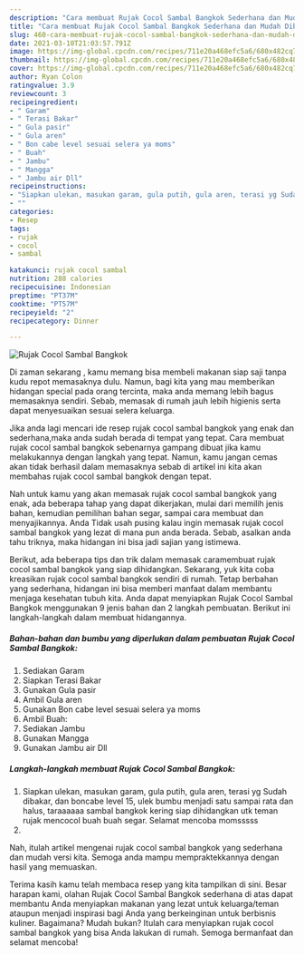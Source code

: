 ```yaml
---
description: "Cara membuat Rujak Cocol Sambal Bangkok Sederhana dan Mudah Dibuat"
title: "Cara membuat Rujak Cocol Sambal Bangkok Sederhana dan Mudah Dibuat"
slug: 460-cara-membuat-rujak-cocol-sambal-bangkok-sederhana-dan-mudah-dibuat
date: 2021-03-10T21:03:57.791Z
image: https://img-global.cpcdn.com/recipes/711e20a468efc5a6/680x482cq70/rujak-cocol-sambal-bangkok-foto-resep-utama.jpg
thumbnail: https://img-global.cpcdn.com/recipes/711e20a468efc5a6/680x482cq70/rujak-cocol-sambal-bangkok-foto-resep-utama.jpg
cover: https://img-global.cpcdn.com/recipes/711e20a468efc5a6/680x482cq70/rujak-cocol-sambal-bangkok-foto-resep-utama.jpg
author: Ryan Colon
ratingvalue: 3.9
reviewcount: 3
recipeingredient:
- " Garam"
- " Terasi Bakar"
- " Gula pasir"
- " Gula aren"
- " Bon cabe level sesuai selera ya moms"
- " Buah"
- " Jambu"
- " Mangga"
- " Jambu air Dll"
recipeinstructions:
- "Siapkan ulekan, masukan garam, gula putih, gula aren, terasi yg Sudah dibakar, dan boncabe level 15, ulek bumbu menjadi satu sampai rata dan halus, taraaaaaa sambal bangkok kering siap dihidangkan utk teman rujak mencocol buah buah segar. Selamat mencoba momsssss"
- ""
categories:
- Resep
tags:
- rujak
- cocol
- sambal

katakunci: rujak cocol sambal 
nutrition: 288 calories
recipecuisine: Indonesian
preptime: "PT37M"
cooktime: "PT57M"
recipeyield: "2"
recipecategory: Dinner

---
```



![Rujak Cocol Sambal Bangkok](https://img-global.cpcdn.com/recipes/711e20a468efc5a6/680x482cq70/rujak-cocol-sambal-bangkok-foto-resep-utama.jpg)

Di zaman  sekarang , kamu memang bisa membeli makanan siap saji tanpa kudu repot memasaknya dulu. Namun, bagi kita yang mau memberikan hidangan special pada orang tercinta, maka anda memang lebih bagus memasaknya sendiri. Sebab, memasak di rumah jauh lebih higienis serta dapat menyesuaikan sesuai selera keluarga.

Jika anda lagi mencari ide resep rujak cocol sambal bangkok yang enak dan sederhana,maka anda sudah berada di tempat yang tepat. Cara membuat rujak cocol sambal bangkok  sebenarnya gampang dibuat jika kamu melakukannya dengan langkah yang tepat. Namun, kamu jangan cemas akan tidak berhasil dalam memasaknya 
sebab di artikel ini kita akan membahas rujak cocol sambal bangkok dengan tepat.  



Nah untuk kamu yang akan memasak rujak cocol sambal bangkok yang enak, ada beberapa tahap yang dapat dikerjakan, mulai dari memilih jenis bahan, kemudian pemilihan bahan segar, sampai cara membuat dan menyajikannya. Anda Tidak usah pusing kalau ingin memasak rujak cocol sambal bangkok yang lezat di mana pun anda berada. Sebab, asalkan anda  tahu triknya, maka hidangan ini bisa jadi sajian yang istimewa.

Berikut, ada beberapa tips dan trik dalam memasak caramembuat rujak cocol sambal bangkok yang siap dihidangkan. Sekarang, yuk kita coba kreasikan rujak cocol sambal bangkok sendiri di rumah. Tetap berbahan yang sederhana, hidangan ini bisa memberi manfaat dalam membantu menjaga kesehatan tubuh kita. Anda dapat menyiapkan Rujak Cocol Sambal Bangkok menggunakan 9 jenis bahan dan 2 langkah pembuatan. Berikut ini langkah-langkah dalam membuat hidangannya.

<!--inarticleads1-->

##### Bahan-bahan dan bumbu yang diperlukan dalam pembuatan Rujak Cocol Sambal Bangkok:

1. Sediakan  Garam
1. Siapkan  Terasi Bakar
1. Gunakan  Gula pasir
1. Ambil  Gula aren
1. Gunakan  Bon cabe level sesuai selera ya moms
1. Ambil  Buah:
1. Sediakan  Jambu
1. Gunakan  Mangga
1. Gunakan  Jambu air Dll




<!--inarticleads2-->

##### Langkah-langkah membuat Rujak Cocol Sambal Bangkok:

1. Siapkan ulekan, masukan garam, gula putih, gula aren, terasi yg Sudah dibakar, dan boncabe level 15, ulek bumbu menjadi satu sampai rata dan halus, taraaaaaa sambal bangkok kering siap dihidangkan utk teman rujak mencocol buah buah segar. Selamat mencoba momsssss
1. 




Nah, itulah artikel mengenai  rujak cocol sambal bangkok  yang sederhana dan mudah versi kita. Semoga anda mampu mempraktekkannya dengan hasil yang memuaskan. 

Terima kasih kamu telah membaca resep yang kita tampilkan di sini. Besar harapan kami, olahan  Rujak Cocol Sambal Bangkok sederhana di atas dapat membantu Anda menyiapkan makanan yang lezat untuk keluarga/teman ataupun menjadi inspirasi bagi Anda yang berkeinginan untuk berbisnis kuliner. Bagaimana? Mudah bukan? Itulah cara menyiapkan rujak cocol sambal bangkok yang bisa Anda lakukan di rumah. Semoga bermanfaat dan selamat mencoba!

